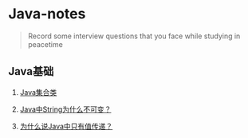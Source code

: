# Java-notes

>Record some interview questions that you face while studying in peacetime

## Java基础
1. [Java集合类](https://github.com/LxRuzx/Java-notes/blob/master/src/Java%E9%9B%86%E5%90%88%E6%B1%87%E6%80%BB.md)

2. [Java中String为什么不可变？](https://github.com/LxRuzx/Java-notes/blob/master/src/Why%20String%20is%20immutable%20in%20Java.md)

3. [为什么说Java中只有值传递？](https://github.com/LxRuzx/Java-notes/blob/master/src/%E4%B8%BA%E4%BB%80%E4%B9%88%E8%AF%B4Java%E4%B8%AD%E5%8F%AA%E6%9C%89%E5%80%BC%E4%BC%A0%E9%80%92.md)
